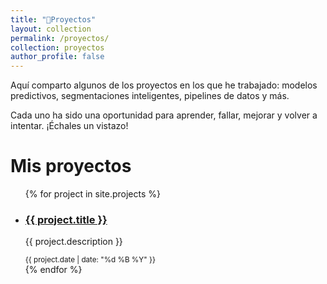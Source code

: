 ```yaml
---
title: "🚀Proyectos"
layout: collection
permalink: /proyectos/
collection: proyectos
author_profile: false
---
```


Aquí comparto algunos de los proyectos en los que he trabajado: modelos predictivos, segmentaciones inteligentes, pipelines de datos y más.

Cada uno ha sido una oportunidad para aprender, fallar, mejorar y volver a intentar. ¡Échales un vistazo!

<h1>Mis proyectos</h1>

<ul>
  {% for project in site.projects %}
    <li>
      <h3><a href="{{ project.url | relative_url }}">{{ project.title }}</a></h3>
      <p>{{ project.description }}</p>
      <small>{{ project.date | date: "%d %B %Y" }}</small>
    </li>
  {% endfor %}
</ul>